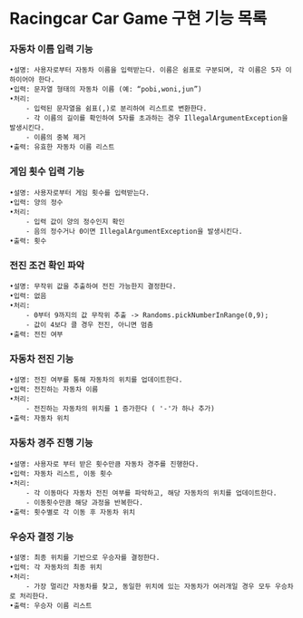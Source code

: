# Racingcar Car Game 구현 기능 목록 

### 자동차 이름 입력 기능
    •설명: 사용자로부터 자동차 이름을 입력받는다. 이름은 쉼표로 구분되며, 각 이름은 5자 이하이어야 한다.
	•입력: 문자열 형태의 자동차 이름 (예: “pobi,woni,jun”)
	•처리:
        - 입력된 문자열을 쉼표(,)로 분리하여 리스트로 변환한다.
        - 각 이름의 길이를 확인하여 5자를 초과하는 경우 IllegalArgumentException을 발생시킨다.
        - 이름의 중복 제거
	•출력: 유효한 자동차 이름 리스트

### 게임 횟수 입력 기능
    •설명: 사용자로부터 게임 횟수를 입력받는다.
	•입력: 양의 정수
	•처리:
        - 입력 값이 양의 정수인지 확인
        - 음의 정수거나 0이면 IllegalArgumentException을 발생시킨다.
	•출력: 횟수

### 전진 조건 확인 파악
    •설명: 무작위 값을 추출하여 전진 가능한지 결정한다.
	•입력: 없음
	•처리:
        - 0부터 9까지의 값 무작위 추출 -> Randoms.pickNumberInRange(0,9);
        - 값이 4보다 클 경우 전진, 아니면 멈춤
	•출력: 전진 여부

### 자동차 전진 기능
    •설명: 전진 여부를 통해 자동차의 위치를 업데이트한다.
	•입력: 전진하는 자동차 이름
	•처리:
        - 전진하는 자동차의 위치를 1 증가한다 ( '-'가 하나 추가)
	•출력: 자동차 위치

### 자동차 경주 진행 기능
    •설명: 사용자로 부터 받은 횟수만큼 자동차 경주를 진행한다.
	•입력: 자동차 리스트, 이동 횟수
	•처리:
        - 각 이동마다 자동차 전진 여부를 파악하고, 해당 자동차의 위치를 업데이트한다.
        - 이동횟수만큼 해당 과정을 반복한다.
	•출력: 횟수별로 각 이동 후 자동차 위치

### 우승자 결정 기능
    •설명: 최종 위치를 기반으로 우승자를 결정한다.
	•입력: 각 자동차의 최종 위치
	•처리:
        - 가장 멀리간 자동차를 찾고, 동일한 위치에 있는 자동차가 여러개일 경우 모두 우승차로 처리한다.
	•출력: 우승자 이름 리스트